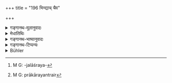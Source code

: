 +++
title = "196 भिन्द्याच् चैव"

+++

<details><summary>गङ्गानथ-मूलानुवादः</summary>

He shall destroy the tanks, as also walls and ditches; he shall assail the enemy and shall frighten him—during the night.—(196)
</details>

<details><summary>मेधातिथिः</summary>

**तडाग**ग्रहणं सर्वजलाशयदर्शनार्थम्[^२७१] । तत्र तडागस्य सेतुबन्धेन प्रयोजनभेदनम् । प्राकारस्य यन्त्रैर्[^२७२] विदारणं सुरङ्गया वा भङ्गः । परिखायाः पूरणेन पार्श्वभङ्गेन वा । छिद्रेषु प्रवीरपुरुषैर् अवस्कन्दयेत् । दुर्गे **रात्रौ च वित्रासयेत्** । अग्निकुम्भशिरस्कैः शिवावद्रुतानि कुर्वद्भिर् मनुष्यैः । ये नराः स्वयम् उत्पातदर्शनाद् रात्रौ जाग्रति, जागरणावजीर्णो लोकः सुसाध्यो भवति ॥ ७.१९६ ॥


[^२७२]:
     M G: prākārayantrair


[^२७१]:
     M G: -jalāśraya-

_तस्मिंश् च काले भूयो भूयः_ ।
</details>

<details><summary>गङ्गानथ-भाष्यानुवादः</summary>

The ‘*tank*’ elands for all kinds of water-reservoirs. The *tank* is ‘destroyed’ by its source of supply being cut off by means of embankments. The *wall is* ‘destroyed’ by being breached by means of machines, or being undermined. the ‘*ditch*’ is ‘destroyed’ either by being filled up or by having an outlet made in its banks.

He shall *assail the enemy*, in the fort, at the breaches in the walls, which should be attacked by brave soldiers; ‘*and he shall frighten him during the night*’—by means of men bolding on their heads jars of flaming fire, and crying like the jackal. People seeing such portents would keep up during the night; and being ‘fatigued by the waking would be easily reducible.—(196).

During all this time—
</details>

<details><summary>गङ्गानथ-टिप्पन्यः</summary>

This verse is quoted in *Parāśaramādhava* (Ācāra, p. 402);—and in
*Vīramitrodaya* (Rājanīti, p. 403).
</details>

<details><summary>Bühler</summary>

196	Likewise let him destroy the tanks, ramparts, and ditches, and let him assail the (foe unawares) and alarm him at night.
</details>
